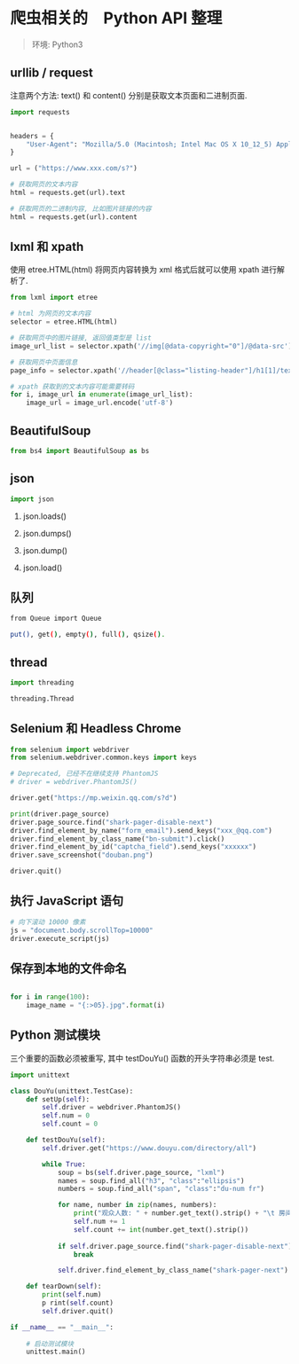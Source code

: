 # 爬虫相关的　Python API 整理  

> 环境: Python3  

## urllib / request

注意两个方法: text() 和 content() 分别是获取文本页面和二进制页面.   

~~~python
import requests


headers = { 
    "User-Agent": "Mozilla/5.0 (Macintosh; Intel Mac OS X 10_12_5) AppleWebKit/537.36 (KHTML, like Gecko) Chrome/59.0.3071.104 Safari/537.36",
}

url = ("https://www.xxx.com/s?")

# 获取网页的文本内容
html = requests.get(url).text 

# 获取网页的二进制内容, 比如图片链接的内容
html = requests.get(url).content 
~~~

## lxml 和 xpath

使用 etree.HTML(html) 将网页内容转换为 xml 格式后就可以使用 xpath 进行解析了.  

~~~python
from lxml import etree

# html 为网页的文本内容
selector = etree.HTML(html)

# 获取网页中的图片链接, 返回值类型是 list  
image_url_list = selector.xpath('//img[@data-copyright="0"]/@data-src')

# 获取网页中页面信息
page_info = selector.xpath('//header[@class="listing-header"]/h1[1]/text()')

# xpath 获取到的文本内容可能需要转码  
for i, image_url in enumerate(image_url_list):
    image_url = image_url.encode('utf-8')
~~~

## BeautifulSoup  

~~~python
from bs4 import BeautifulSoup as bs

~~~


## json   

~~~python
import json
~~~

1) json.loads()   

2) json.dumps()   

3) json.dump()   

4) json.load()   



## 队列 

~~~bash
from Queue import Queue

put(), get(), empty(), full(), qsize().   
~~~


## thread

~~~python
import threading

threading.Thread
~~~


## Selenium 和 Headless Chrome   

~~~python
from selenium import webdriver
from selenium.webdriver.common.keys import keys

# Deprecated, 已经不在继续支持 PhantomJS 
# driver = webdriver.PhantomJS()

driver.get("https://mp.weixin.qq.com/s?d")

print(driver.page_source)
driver.page_source.find("shark-pager-disable-next")
driver.find_element_by_name("form_email").send_keys("xxx_@qq.com")
driver.find_element_by_class_name("bn-submit").click()
driver.find_element_by_id("captcha_field").send_keys("xxxxxx")
driver.save_screenshot("douban.png")

driver.quit()
~~~

## 执行 JavaScript 语句  

~~~python
# 向下滚动 10000 像素
js = "document.body.scrollTop=10000"
driver.execute_script(js)
~~~



## 保存到本地的文件命名   

~~~python

for i in range(100):
    image_name = "{:>05}.jpg".format(i)

~~~


## Python 测试模块  

三个重要的函数必须被重写, 其中 testDouYu() 函数的开头字符串必须是 test.  

~~~python
import unittext

class DouYu(unittext.TestCase):
    def setUp(self):
        self.driver = webdriver.PhantomJS()    
        self.num = 0
        self.count = 0

    def testDouYu(self):
        self.driver.get("https://www.douyu.com/directory/all")

        while True:
            soup = bs(self.driver.page_source, "lxml")
            names = soup.find_all("h3", "class":"ellipsis")
            numbers = soup.find_all("span", "class":"du-num fr")

            for name, number in zip(names, numbers):
                print("观众人数: " + number.get_text().strip() + "\t 房间名: " + name.get_text.strip())
                self.num += 1
                self.count += int(number.get_text().strip())
            
            if self.driver.page_source.find("shark-pager-disable-next") != -1:
                break

            self.driver.find_element_by_class_name("shark-pager-next").click()

    def tearDown(self):
        print(self.num)
        p rint(self.count)
        self.driver.quit()

if __name__ == "__main__":
    
    # 启动测试模块  
    unittest.main()
~~~